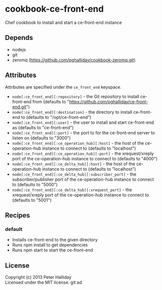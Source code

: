 cookbook-ce-front-end
=====================

Chef cookbook to install and start a ce-front-end instance

## Depends

- nodejs
- git
- zeromq (https://github.com/pghalliday/cookbook-zeromq.git)

## Attributes

Attributes are specified under the `ce_front_end` keyspace.

- `node[:ce_front_end][:repository]` - the Git repository to install ce-front-end from (defaults to "https://github.com/pghalliday/ce-front-end.git")
- `node[:ce_front_end][:destination]` - the directory to install ce-front-end to (defaults to "/opt/ce-front-end")
- `node[:ce_front_end][:user]` - the user to install and start ce-front-end as (defaults to "ce-front-end")
- `node[:ce_front_end][:port]` - the port to for the ce-front-end server to listen on (defaults to "3000")
- `node[:ce_front_end][:ce_operation_hub][:host]` - the host of the ce-operation-hub instance to connect to (defaults to "localhost")
- `node[:ce_front_end][:ce_operation_hub][:port]` - the xrequest/xreply port of the ce-operation-hub instance to connect to (defaults to "4000")
- `node[:ce_front_end][:ce_delta_hub][:host]` - the host of the ce-operation-hub instance to connect to (defaults to "localhost")
- `node[:ce_front_end][:ce_delta_hub][:subscriber_port]` - the subscriber/publisher port of the ce-operation-hub instance to connect to (defaults to "5000")
- `node[:ce_front_end][:ce_delta_hub][:xrequest_port]` - the xrequest/xreply port of the ce-operation-hub instance to connect to (defaults to "5001")

## Recipes

### default

- Installs ce-front-end to the given directory
- Runs npm install to get dependencies
- Runs npm start to start the ce-front-end

## License
Copyright (c) 2013 Peter Halliday  
Licensed under the MIT license.
git ad